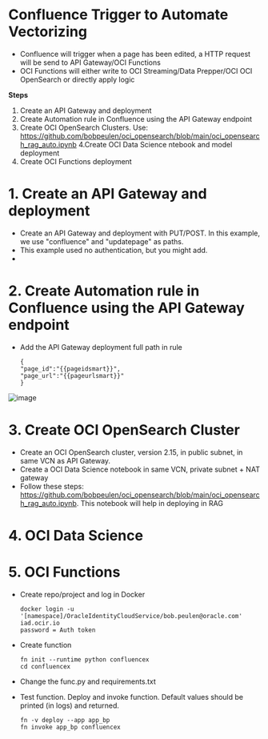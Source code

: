 # Confluence Trigger to Automate Vectorizing

- Confluence will trigger when a page has been edited, a HTTP request will be send to API Gateway/OCI Functions
- OCI Functions will either write to OCI Streaming/Data Prepper/OCI OCI OpenSearch or directly apply logic

**Steps**

1. Create an API Gateway and deployment
2. Create Automation rule in Confluence using the API Gateway endpoint
3. Create OCI OpenSearch Clusters. 
   Use: https://github.com/bobpeulen/oci_opensearch/blob/main/oci_opensearch_rag_auto.ipynb
4.Create OCI Data Science ntebook and model deployment
5. Create OCI Functions deployment



# 1. Create an API Gateway and deployment
- Create an API Gateway and deployment with PUT/POST. In this example, we use "confluence" and "updatepage" as paths.
- This example used no authentication, but you might add.
- 
# 2. Create Automation rule in Confluence using the API Gateway endpoint
- Add the API Gateway deployment full path in rule

   ```
  {
   "page_id":"{{pageidsmart}}",
   "page_url":"{{pageurlsmart}}"
   }
   ```

![image](https://github.com/user-attachments/assets/aa232819-0666-4445-b7ef-e8c9f8b5f2b2)


# 3. Create OCI OpenSearch Cluster
- Create an OCI OpenSearch cluster, version 2.15, in public subnet, in same VCN as API Gateway.
- Create a OCI Data Science notebook in same VCN, private subnet + NAT gateway
- Follow these steps: https://github.com/bobpeulen/oci_opensearch/blob/main/oci_opensearch_rag_auto.ipynb. This notebook will help in deploying in RAG 
  
# 4. OCI Data Science

# 5. OCI Functions

- Create repo/project and log in Docker
  ```
  docker login -u '[namespace]/OracleIdentityCloudService/bob.peulen@oracle.com' iad.ocir.io
  password = Auth token
  ```
  
- Create function
  ```
  fn init --runtime python confluencex
  cd confluencex
  ```
- Change the func.py and requirements.txt

- Test function. Deploy and invoke function. Default values should be printed (in logs) and returned.
  ```
  fn -v deploy --app app_bp
  fn invoke app_bp confluencex
  ```





